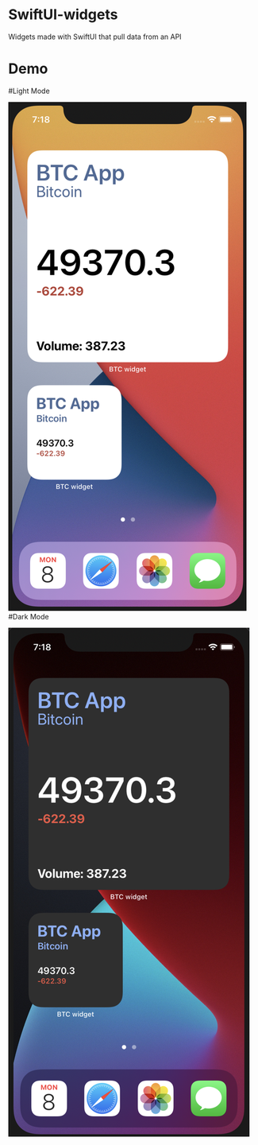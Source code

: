 # SwiftUI-widgets
Widgets made with SwiftUI that pull data from an API
# Demo
#Light Mode

![](light.png)
#Dark Mode

![](dark.png)

